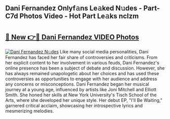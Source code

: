 ## Dani Fernandez Onlyf𝚊ns Le𝚊ked N𝚞des - Part-C7d Photos Video - Hot Part Le𝚊ks ncIzm

# <h2><a href="http://ac12778.deff.icu/?id=Dani+Fernandez">🔗 New 👉🔴 Dani Fernandez VIDEO Photos</a></h2>

[![Dani Fernandez N𝚞des](https://i.imgur.com/rIISA9y.gif)](http://ac12778.deff.icu/?id=Dani+Fernandez)
Like many social media personalities, Dani Fernandez has faced her fair share of controversies and criticisms. From her explicit content to her involvement in various feuds, Dani Fernandez's online presence has been a subject of debate and discussion. However, she has always remained unapologetic about her choices and has used these controversies as opportunities to engage with her audience and address any concerns or misconceptions. Dani Fernandez began her musical journey at a young age, influenced by artists like Joni Mitchell and Elliott Smith. She honed her skills at New York University's Tisch School of the Arts, where she developed her unique style. Her debut EP, "I'll Be Waiting," garnered critical acclaim, showcasing her introspective lyrics and mesmerizing melodies.
